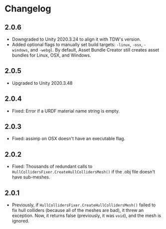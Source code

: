 # Changelog

## 2.0.6

- Downgraded to Unity 2020.3.24 to align it with TDW's version.
- Added optional flags to manually set build targets: `-linux`, `-osx`, `-windows`, and `-webgl`. By default, Asset Bundle Creator still creates asset bundles for Linux, OSX, and Windows.

## 2.0.5

- Upgraded to Unity 2020.3.48

## 2.0.4

- Fixed: Error if a URDF material name string is empty.

## 2.0.3

- Fixed: assimp on OSX doesn't have an executable flag.

## 2.0.2

- Fixed: Thousands of redundant calls to `HullCollidersFixer.CreateHullCollidersMesh()` if the .obj file doesn't have sub-meshes.

## 2.0.1

- Previously, if `HullCollidersFixer.CreateHullCollidersMesh()` failed to fix hull colliders (because all of the meshes are bad), it threw an exception. Now, it returns false (previously, it was `void`), and the mesh is ignored.
